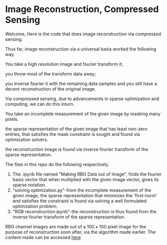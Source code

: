 # Image Reconstruction, Compressed Sensing

Welcome, Here is the code that does image reconstruction via compressed sensing.

Thus far, image reconstruction via  a universal basis worked the following way.

You take a high resolution image and fourier transform it; 

you throw most of the transform data away;

you inverse fourier it with the remaining data samples and you still have a decent reconstruction of the original image.

Via compressed sensing, due to advancements in sparse optimization and computing, we can do this inturn.

You take an incomplete measurement of the given image by masking many pixels.

the sparse representation of the given image that has least non-zero entries, that satisfies the mask constraint is sought and found via optimization solvers.

the reconstruction image is found via inverse fourier transform of the sparse representation.

The files in this repo do the following respectively.

1. The .ipynb file named "Making RBG Data out of Image", finds the fourier basis vector that when multiplied with the given image vector, gives its sparse notation.
2. "solving optimization.py"-from the incomplete measurement of the given image, the sparse representation that minimizes the 'first-norm' and satisfies the constraint is found via solving a well formulated optimization problem.
3. "RGB reconstruction.ipynb"-the reconstruction is thus found from the inverse fourier transform of the sparse representation.

RBG channel images are made out of a 100 x 100 pixel image for the purpose of reconstruction soon after, via the algorithm made earlier.
The content made can be accessed [here](https://drive.google.com/drive/u/1/folders/1sETCN0vasFGGWXO63an9JtbTjfZRZzgF)
